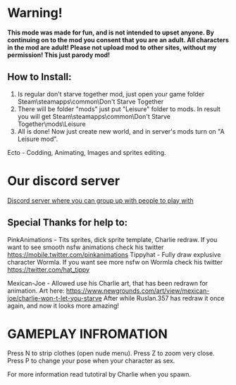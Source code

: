 # Warning!

**This mode was made for fun, and is not intended to upset anyone. 
By continuing on to the mod you consent that you are an adult.
All characters in the mod are adult!
Please not upload mod to other sites, without my permission!
This just parody mod!**



## How to Install:

1. Is regular don't starve together mod, just open your game folder Steam\steamapps\common\Don't Starve Together
2. There will be folder "mods" just put "Leisure" folder to mods. In result you will get Steam\steamapps\common\Don't Starve Together\mods\Leisure
3. All is done! Now just create new world, and in server's mods turn on "A Leisure mod".


Ecto - Codding, Animating, Images and sprites editing.

# Our discord server
[Discord server where you can group up with people to play with](https://discord.gg/6xjXGNnDCw)



## Special Thanks for help to:

PinkAnimations - Tits sprites, dick sprite template, Charlie redraw. If you want to see smooth nsfw animations check his twitter https://mobile.twitter.com/pinkanimations
Tippyhat - Fully draw explusive character Wormla. If you want see more nsfw on Wormla check his twitter https://twitter.com/hat_tippy


Mexican-Joe - Allowed use his Charlie art, that has been redrawn for animation.
Art here: https://www.newgrounds.com/art/view/mexican-joe/charlie-won-t-let-you-starve
After while Ruslan.357 has redraw it once again, and now it looks more amazing!


# GAMEPLAY INFROMATION

Press N to strip clothes (open nude menu). 
Press Z to zoom very close.
Press P to change your pose when your character as sex.

For more information read tutotiral by Charlie when you spawn.
